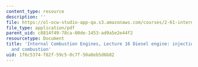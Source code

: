 ```yaml
---
content_type: resource
description: ''
file: https://ol-ocw-studio-app-qa.s3.amazonaws.com/courses/2-61-internal-combustion-engines-spring-2017/1f6c5374f82f59c50c7f50a8eb5d6b82_MIT2_61S17_lec16.pdf
file_type: application/pdf
parent_uid: c8814f49-78ca-00de-1453-ad9a5e2e44f2
resourcetype: Document
title: 'Internal Combustion Engines, Lecture 16 Diesel engine: injection, ignition
  and combustion'
uid: 1f6c5374-f82f-59c5-0c7f-50a8eb5d6b82
---
```

